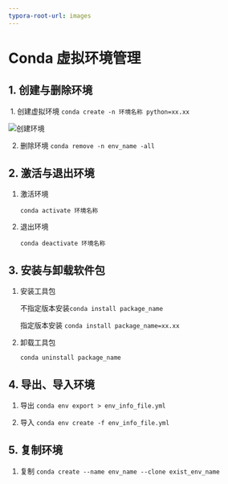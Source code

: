 ```yaml
---
typora-root-url: images
---
```


# Conda 虚拟环境管理

## 1. 创建与删除环境

​	1. 创建虚拟环境 `conda create -n 环境名称 python=xx.xx`

![创建环境](/创建环境.png)

2. 删除环境 `conda remove -n env_name -all`



## 2. 激活与退出环境

1. 激活环境 

   `conda activate 环境名称`

2. 退出环境

   `conda deactivate 环境名称`



## 3. 安装与卸载软件包

1. 安装工具包

   不指定版本安装`conda install package_name`

   指定版本安装 `conda install package_name=xx.xx`

2. 卸载工具包

   `conda uninstall package_name`



## 4. 导出、导入环境

1. 导出  `conda env export > env_info_file.yml` 

2. 导入 ` conda env create -f env_info_file.yml `



## 5. 复制环境

1. 复制  `conda create --name env_name --clone exist_env_name` 











